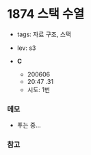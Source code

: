 # 1874 스택 수열

 - tags: 자료 구조, 스택
 - lev: s3

- **C**
  - 200606
  - 20:47 .31
  - 시도: 1번

### 메모
 - 푸는 중...

### 참고


